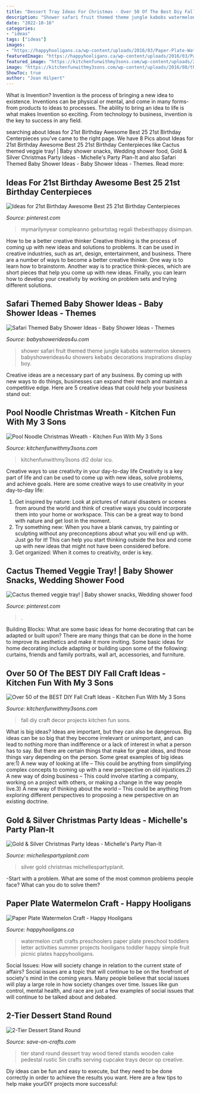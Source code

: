 ```yaml
---
title: "Dessert Tray Ideas For Christmas - Over 50 Of The Best Diy Fall Craft Ideas"
description: "Shower safari fruit themed theme jungle kabobs watermelon skewers babyshowerideas4u showers kebabs decorations inspirations display boy"
date: "2022-10-16"
categories:
- "ideas"
tags: ["ideas"]
images:
- "https://happyhooligans.ca/wp-content/uploads/2016/03/Paper-Plate-Watermelon-Letter-W-Craft-for-preschoolers-and-toddlers-Happy-Hooligans-copy.jpg"
featuredImage: "https://happyhooligans.ca/wp-content/uploads/2016/03/Paper-Plate-Watermelon-Letter-W-Craft-for-preschoolers-and-toddlers-Happy-Hooligans-copy.jpg"
featured_image: "https://kitchenfunwithmy3sons.com/wp-content/uploads/2016/08/the-best-diy-fall-craft-ideas-kids-home-decor-projects-36.jpg"
image: "https://kitchenfunwithmy3sons.com/wp-content/uploads/2016/08/the-best-diy-fall-craft-ideas-kids-home-decor-projects-36.jpg"
ShowToc: true
author: "Joan Hilpert"
---
```



What is Invention?
Invention is the process of bringing a new idea to existence. Inventions can be physical or mental, and come in many forms- from products to ideas to processes. The ability to bring an idea to life is what makes Invention so exciting. From technology to business, invention is the key to success in any field.

	

		
searching about Ideas for 21st Birthday Awesome Best 25 21st Birthday Centerpieces you've came to the right page. We have 8 Pics about Ideas for 21st Birthday Awesome Best 25 21st Birthday Centerpieces like Cactus themed veggie tray! | Baby shower snacks, Wedding shower food, Gold &amp; Silver Christmas Party Ideas - Michelle&#039;s Party Plan-It and also Safari Themed Baby Shower Ideas - Baby Shower Ideas - Themes. Read more:
		
    
## Ideas For 21st Birthday Awesome Best 25 21st Birthday Centerpieces

<img loading=lazy src="https://i.pinimg.com/736x/eb/94/e1/eb94e110cf584f2a03e46111c89bf575.jpg" onerror="this.onerror=null;this.src='https://tse1.mm.bing.net/th?id=OIP.T-6zASm40j-ajm0yF4EHHgHaJ3&amp;pid=15.1';" alt="Ideas for 21st Birthday Awesome Best 25 21st Birthday Centerpieces">

_Source: pinterest.com_

>mymarilynyear compleanno geburtstag regali thebesthappy disimpan. 

	

How to be a better creative thinker
Creative thinking is the process of coming up with new ideas and solutions to problems. It can be used in creative industries, such as art, design, entertainment, and business. There are a number of ways to become a better creative thinker. One way is to learn how to brainstorm. Another way is to practice think-pieces, which are short pieces that help you come up with new ideas. Finally, you can learn how to develop your creativity by working on problem sets and trying different solutions.

    
## Safari Themed Baby Shower Ideas - Baby Shower Ideas - Themes

<img loading=lazy src="http://www.babyshowerideas4u.com/wp-content/uploads/2014/05/safari-baby-shower-ideas-food-ideas-fruit-kebabs.jpg" onerror="this.onerror=null;this.src='https://tse3.mm.bing.net/th?id=OIP.Bbew9QhRBBtuWRka4XXfUwHaLJ&amp;pid=15.1';" alt="Safari Themed Baby Shower Ideas - Baby Shower Ideas - Themes">

_Source: babyshowerideas4u.com_

>shower safari fruit themed theme jungle kabobs watermelon skewers babyshowerideas4u showers kebabs decorations inspirations display boy. 

	

Creative ideas are a necessary part of any business. By coming up with new ways to do things, businesses can expand their reach and maintain a competitive edge. Here are 5 creative ideas that could help your business stand out: 

    
## Pool Noodle Christmas Wreath - Kitchen Fun With My 3 Sons

<img loading=lazy src="https://kitchenfunwithmy3sons.com/wp-content/uploads/2016/11/The-Grinch-Christmas-Tree-1-680x1209.jpg" onerror="this.onerror=null;this.src='https://tse2.mm.bing.net/th?id=OIP.9jCAq6jguhGtBpbcZtjl2wHaNK&amp;pid=15.1';" alt="Pool Noodle Christmas Wreath - Kitchen Fun With My 3 Sons">

_Source: kitchenfunwithmy3sons.com_

>kitchenfunwithmy3sons dl2 dolar icu. 

	

Creative ways to use creativity in your day-to-day life
Creativity is a key part of life and can be used to come up with new ideas, solve problems, and achieve goals. Here are some creative ways to use creativity in your day-to-day life:
1. Get inspired by nature: Look at pictures of natural disasters or scenes from around the world and think of creative ways you could incorporate them into your home or workspace. This can be a great way to bond with nature and get lost in the moment.
2. Try something new: When you have a blank canvas, try painting or sculpting without any preconceptions about what you will end up with. Just go for it! This can help you start thinking outside the box and come up with new ideas that might not have been considered before.
3. Get organized: When it comes to creativity, order is key.

    
## Cactus Themed Veggie Tray! | Baby Shower Snacks, Wedding Shower Food

<img loading=lazy src="https://i.pinimg.com/736x/21/2e/50/212e504c75198e36e6a2521dba41793b.jpg" onerror="this.onerror=null;this.src='https://tse4.mm.bing.net/th?id=OIP.EXOO-MWHu_H_UIHpYuT0ygHaJ3&amp;pid=15.1';" alt="Cactus themed veggie tray! | Baby shower snacks, Wedding shower food">

_Source: pinterest.com_

>. 

	

Building Blocks: What are some basic ideas for home decorating that can be adapted or built upon?
There are many things that can be done in the home to improve its aesthetics and make it more inviting. Some basic ideas for home decorating include adapting or building upon some of the following: curtains, friends and family portraits, wall art, accessories, and furniture.

    
## Over 50 Of The BEST DIY Fall Craft Ideas - Kitchen Fun With My 3 Sons

<img loading=lazy src="https://kitchenfunwithmy3sons.com/wp-content/uploads/2016/08/the-best-diy-fall-craft-ideas-kids-home-decor-projects-36.jpg" onerror="this.onerror=null;this.src='https://tse2.mm.bing.net/th?id=OIP.nyIwGFo6K4ZgD9Ew2ueuVQHaKl&amp;pid=15.1';" alt="Over 50 of the BEST DIY Fall Craft Ideas - Kitchen Fun With My 3 Sons">

_Source: kitchenfunwithmy3sons.com_

>fall diy craft decor projects kitchen fun sons. 

	

What is big ideas?
Ideas are important, but they can also be dangerous. Big ideas can be so big that they become irrelevant or unimportant, and can lead to nothing more than indifference or a lack of interest in what a person has to say. But there are certain things that make for great ideas, and those things vary depending on the person. Some great examples of big ideas are:1) A new way of looking at life – This could be anything from simplifying complex concepts to coming up with a new perspective on old injustices.2) A new way of doing business – This could involve starting a company, working on a project with others, or making a change in the way people live.3) A new way of thinking about the world – This could be anything from exploring different perspectives to proposing a new perspective on an existing doctrine.

    
## Gold &amp; Silver Christmas Party Ideas - Michelle&#039;s Party Plan-It

<img loading=lazy src="https://i2.wp.com/michellespartyplanit.com/wp-content/uploads/2014/12/goldandsilverchristmas27.jpg" onerror="this.onerror=null;this.src='https://tse3.mm.bing.net/th?id=OIP.ri88yssqPUBZbEGtT8MUWQHaLH&amp;pid=15.1';" alt="Gold &amp; Silver Christmas Party Ideas - Michelle&#039;s Party Plan-It">

_Source: michellespartyplanit.com_

>silver gold christmas michellespartyplanit. 

	

-Start with a problem. What are some of the most common problems people face? What can you do to solve them? 

    
## Paper Plate Watermelon Craft - Happy Hooligans

<img loading=lazy src="https://happyhooligans.ca/wp-content/uploads/2016/03/Paper-Plate-Watermelon-Letter-W-Craft-for-preschoolers-and-toddlers-Happy-Hooligans-copy.jpg" onerror="this.onerror=null;this.src='https://tse2.mm.bing.net/th?id=OIP.dNMM_F_lNLm-6dyDsNqspgAAAA&amp;pid=15.1';" alt="Paper Plate Watermelon Craft - Happy Hooligans">

_Source: happyhooligans.ca_

>watermelon craft crafts preschoolers paper plate preschool toddlers letter activities summer projects hooligans toddler happy simple fruit picnic plates happyhooligans. 

	

Social Issues: How will society change in relation to the current state of affairs?
Social issues are a topic that will continue to be on the forefront of society's mind in the coming years. Many people believe that social issues will play a large role in how society changes over time. Issues like gun control, mental health, and race are just a few examples of social issues that will continue to be talked about and debated.

    
## 2-Tier Dessert Stand Round

<img loading=lazy src="https://d28xhcgddm1buq.cloudfront.net/product-images/2-tier-dessert-stand-round-15-1.jpg" onerror="this.onerror=null;this.src='https://tse1.mm.bing.net/th?id=OIP.FgbrIJnyEWAcnOvzzrbc-AHaLG&amp;pid=15.1';" alt="2-Tier Dessert Stand Round">

_Source: save-on-crafts.com_

>tier stand round dessert tray wood tiered stands wooden cake pedestal rustic 5in crafts serving cupcake trays decor op creative. 

	

Diy ideas can be fun and easy to execute, but they need to be done correctly in order to achieve the results you want. Here are a few tips to help make yourDIY projects more successful:

